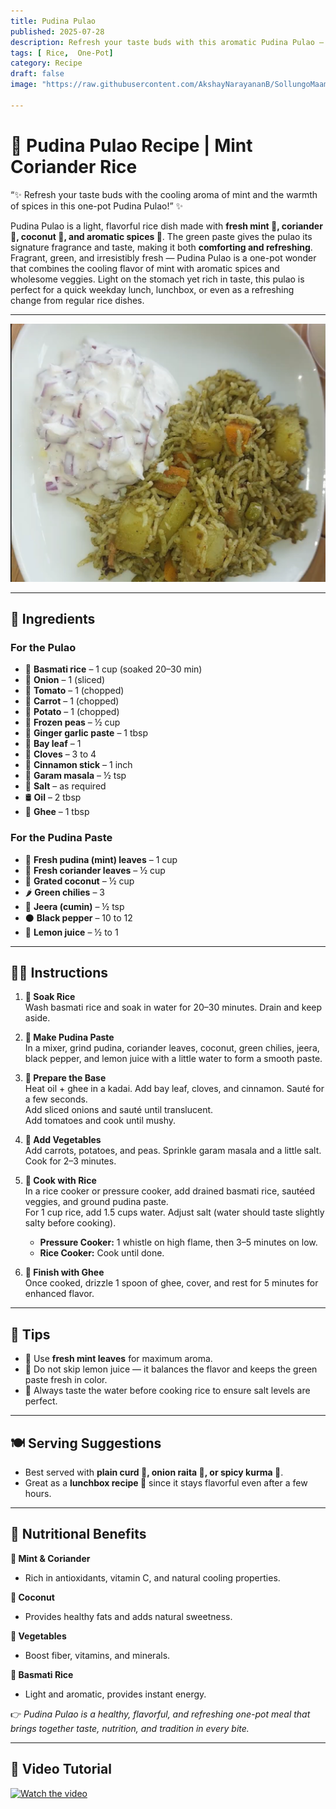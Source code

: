 ```yaml
---
title: Pudina Pulao  
published: 2025-07-28  
description: Refresh your taste buds with this aromatic Pudina Pulao — a wholesome rice dish flavored with mint, coriander, and a fragrant spice blend.  
tags: [ Rice,  One-Pot]  
category: Recipe  
draft: false  
image: "https://raw.githubusercontent.com/AkshayNarayananB/SollungoMaami/master/images/pudinapulao.png"  

---
```


# 🌿 Pudina Pulao Recipe | Mint Coriander Rice  

“✨ Refresh your taste buds with the cooling aroma of mint and the warmth of spices in this one-pot Pudina Pulao!” ✨  

Pudina Pulao is a light, flavorful rice dish made with **fresh mint 🌿, coriander 🌱, coconut 🥥, and aromatic spices 🌸**. 
The green paste gives the pulao its signature fragrance and taste, making it both **comforting and refreshing**. 
Fragrant, green, and irresistibly fresh — Pudina Pulao is a one-pot wonder that combines the cooling flavor of mint with aromatic spices and wholesome veggies.
Light on the stomach yet rich in taste, this pulao is perfect for a quick weekday lunch, lunchbox, or even as a refreshing change from regular rice dishes. 

---
![pudinapulao](https://raw.githubusercontent.com/AkshayNarayananB/SollungoMaami/master/images/pudinapulao.png)  

---

## 🛒 Ingredients  

### For the Pulao  
- 🍚 **Basmati rice** – 1 cup (soaked 20–30 min)  
- 🧅 **Onion** – 1 (sliced)  
- 🍅 **Tomato** – 1 (chopped)  
- 🥕 **Carrot** – 1 (chopped)  
- 🥔 **Potato** – 1 (chopped)  
- 🌱 **Frozen peas** – ½ cup  
- 🧄 **Ginger garlic paste** – 1 tbsp  
- 🍃 **Bay leaf** – 1  
- 🌸 **Cloves** – 3 to 4  
- 🌿 **Cinnamon stick** – 1 inch  
- 🧂 **Garam masala** – ½ tsp  
- 🧂 **Salt** – as required  
- 🛢️ **Oil** – 2 tbsp  
- 🧈 **Ghee** – 1 tbsp  

### For the Pudina Paste  
- 🌿 **Fresh pudina (mint) leaves** – 1 cup  
- 🌱 **Fresh coriander leaves** – ½ cup  
- 🥥 **Grated coconut** – ½ cup  
- 🌶️ **Green chilies** – 3  
- 🌱 **Jeera (cumin)** – ½ tsp  
- ⚫ **Black pepper** – 10 to 12  
- 🍋 **Lemon juice** – ½ to 1  

---

## 👩‍🍳 Instructions  

1. **🍚 Soak Rice**  
   Wash basmati rice and soak in water for 20–30 minutes. Drain and keep aside.  

2. **🌿 Make Pudina Paste**  
   In a mixer, grind pudina, coriander leaves, coconut, green chilies, jeera, black pepper, and lemon juice with a little water to form a smooth paste.  

3. **🥘 Prepare the Base**  
   Heat oil + ghee in a kadai. Add bay leaf, cloves, and cinnamon. Sauté for a few seconds.  
   Add sliced onions and sauté until translucent.  
   Add tomatoes and cook until mushy.  

4. **🥦 Add Vegetables**  
   Add carrots, potatoes, and peas. Sprinkle garam masala and a little salt. Cook for 2–3 minutes.  

5. **🍲 Cook with Rice**  
   In a rice cooker or pressure cooker, add drained basmati rice, sautéed veggies, and ground pudina paste.  
   For 1 cup rice, add 1.5 cups water. Adjust salt (water should taste slightly salty before cooking).  

   - **Pressure Cooker:** 1 whistle on high flame, then 3–5 minutes on low.  
   - **Rice Cooker:** Cook until done.  

6. **🧈 Finish with Ghee**  
   Once cooked, drizzle 1 spoon of ghee, cover, and rest for 5 minutes for enhanced flavor.  

---

## 🌟 Tips  

- 🌿 Use **fresh mint leaves** for maximum aroma.  
- 🍋 Do not skip lemon juice — it balances the flavor and keeps the green paste fresh in color.  
- 🧂 Always taste the water before cooking rice to ensure salt levels are perfect.  

---

## 🍽️ Serving Suggestions  

- Best served with **plain curd 🥛, onion raita 🥒, or spicy kurma 🍛**.  
- Great as a **lunchbox recipe 🍱** since it stays flavorful even after a few hours.  

---

## 💪 Nutritional Benefits  

**🌿 Mint & Coriander**  
- Rich in antioxidants, vitamin C, and natural cooling properties.  

**🥥 Coconut**  
- Provides healthy fats and adds natural sweetness.  

**🥦 Vegetables**  
- Boost fiber, vitamins, and minerals.  

**🍚 Basmati Rice**  
- Light and aromatic, provides instant energy.  

👉 *Pudina Pulao is a healthy, flavorful, and refreshing one-pot meal that brings together taste, nutrition, and tradition in every bite.*  

---

## 🎥 Video Tutorial  

[![Watch the video](https://img.youtube.com/vi/VIDEO_ID/0.jpg)](https://youtu.be/DqtMEnq1EcI?si=QPpnJu44qAP6P4T4)  
